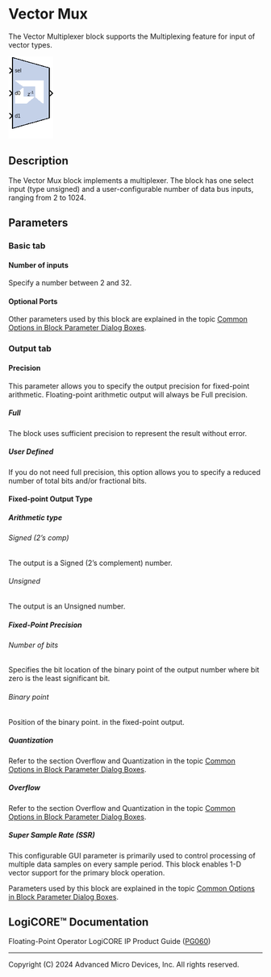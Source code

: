 # Vector Mux

The Vector Multiplexer block supports the Multiplexing feature for input
of vector types.

![](./Images/block.png)

## Description

The Vector Mux block implements a multiplexer. The block has one select
input (type unsigned) and a user-configurable number of data bus inputs,
ranging from 2 to 1024.


## Parameters

### Basic tab  
#### Number of inputs  
Specify a number between 2 and 32.

#### Optional Ports  
Other parameters used by this block are explained in the topic [Common
Options in Block Parameter Dialog
Boxes](../../GEN/common-options/README.md).

### Output tab  
#### Precision  
This parameter allows you to specify the output precision for
fixed-point arithmetic. Floating-point arithmetic output will always be
Full precision.

##### Full  
The block uses sufficient precision to represent the result without
error.

##### User Defined  
If you do not need full precision, this option allows you to specify a
reduced number of total bits and/or fractional bits.

#### Fixed-point Output Type  
##### Arithmetic type  
###### Signed (2’s comp)  
The output is a Signed (2’s complement) number.

###### Unsigned  
The output is an Unsigned number.

##### Fixed-Point Precision  
###### Number of bits  
Specifies the bit location of the binary point of the output number
where bit zero is the least significant bit.

###### Binary point  
Position of the binary point. in the fixed-point output.

##### Quantization  
Refer to the section Overflow and Quantization in the topic [Common
Options in Block Parameter Dialog
Boxes](../../GEN/common-options/README.md).

##### Overflow  
Refer to the section Overflow and Quantization in the topic [Common
Options in Block Parameter Dialog
Boxes](../../GEN/common-options/README.md).

##### Super Sample Rate (SSR)
This configurable GUI parameter is primarily
used to control processing of multiple data samples on every sample
period. This block enables 1-D vector support for the primary block
operation.

Parameters used by this block are explained in the topic [Common Options
in Block Parameter Dialog
Boxes](../../GEN/common-options/README.md).

## LogiCORE™ Documentation

Floating-Point Operator LogiCORE IP Product Guide
([PG060](https://docs.xilinx.com/access/sources/ud/document?isLatest=true&url=pg060-floating-point&ft:locale=en-US))

--------------
Copyright (C) 2024 Advanced Micro Devices, Inc.
All rights reserved.
